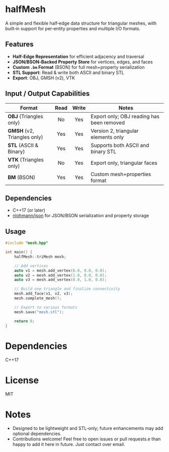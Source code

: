 # halfMesh

A simple and flexible half‐edge data structure for triangular meshes, with built‐in support for per‐entity properties and multiple I/O formats.

## Features

- **Half‐Edge Representation** for efficient adjacency and traversal
- **JSON/BSON‐Backed Property Store** for vertices, edges, and faces
- **Custom `.bm` Format** (BSON) for full mesh+property serialization
- **STL Support**: Read & write both ASCII and binary STL
- **Export**: OBJ, GMSH (v2), VTK

## Input / Output Capabilities

| Format                        | Read | Write | Notes                                                      |
|-------------------------------|:----:|:-----:|------------------------------------------------------------|
| **OBJ** (Triangles only)      |  No  |  Yes  | Export only; OBJ reading has been removed                  |
| **GMSH** (v2, Triangles only) |  Yes |  Yes  | Version 2, triangular elements only                       |
| **STL** (ASCII & Binary)      |  Yes |  Yes  | Supports both ASCII and binary STL                         |
| **VTK** (Triangles only)      |  No  |  Yes  | Export only, triangular faces                              |
| **BM** (BSON)                 |  Yes |  Yes  | Custom mesh+properties format                             |

## Dependencies

- C++17 (or later)
- [nlohmann/json](https://github.com/nlohmann/json) for JSON/BSON serialization and property storage

## Usage

```cpp
#include "mesh.hpp"

int main() {
    halfMesh::triMesh mesh;

    // Add vertices
    auto v1 = mesh.add_vertex(0.0, 0.0, 0.0);
    auto v2 = mesh.add_vertex(1.0, 0.0, 0.0);
    auto v3 = mesh.add_vertex(0.0, 1.0, 0.0);

    // Build one triangle and finalize connectivity
    mesh.add_face(v1, v2, v3);
    mesh.complete_mesh();

    // Export to various formats
    mesh.save("mesh.stl");

    return 0;
}
```

# Dependencies
C++17

# License
MIT

# Notes
* Designed to be lightweight and STL‐only; future enhancements may add optional dependencies.
* Contributions welcome! Feel free to open issues or pull requests.e than happy to add it here in future. Just contact over email.